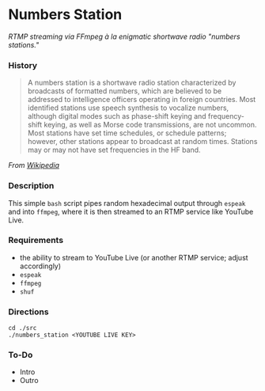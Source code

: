 # Numbers Station

_RTMP streaming via FFmpeg à la enigmatic shortwave radio "numbers stations."_

### History

> A numbers station is a shortwave radio station characterized by broadcasts of formatted numbers, which are believed to be addressed to intelligence officers operating in foreign countries. Most identified stations use speech synthesis to vocalize numbers, although digital modes such as phase-shift keying and frequency-shift keying, as well as Morse code transmissions, are not uncommon. Most stations have set time schedules, or schedule patterns; however, other stations appear to broadcast at random times. Stations may or may not have set frequencies in the HF band.

_From [Wikipedia](https://en.wikipedia.org/wiki/Numbers_station)_

### Description

This simple `bash` script pipes random hexadecimal output through `espeak` and into `ffmpeg`, where it is then streamed to an RTMP service like YouTube Live.

### Requirements

- the ability to stream to YouTube Live (or another RTMP service; adjust accordingly)
- `espeak`
- `ffmpeg`
- `shuf`

### Directions

```
cd ./src
./numbers_station <YOUTUBE LIVE KEY>
```

### To-Do

- Intro
- Outro

